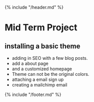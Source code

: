 {% include "/header.md" %}

#  Mid Term Project

## installing a basic theme
* adding in SEO with a few blog posts.
* add a about page
* and a customized homepage
* Theme can not be the original colors. 
* attaching a email sign up 
* creating a mailchimp email




{% include "/footer.md" %}
